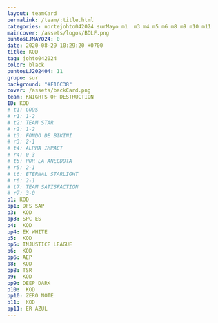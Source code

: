 ```yaml
---
layout: teamCard
permalink: /team/:title.html
categories: nortejohto042024 surMayo m1  m3 m4 m5 m6 m8 m9 m10 m11
maincover: /assets/logos/BDLF.png
puntosLJMAYO24: 0
date: 2020-08-29 10:29:20 +0700
title: KOD
tag: johto042024
color: black
puntosLJ202404: 11
grupo: sur
background: "#F16C38"
cover: /assets/backCard.png
team: KNIGHTS OF DESTRUCTION
ID: KOD
# t1: GODS
# r1: 1-2
# t2: TEAM STAR
# r2: 1-2
# t3: FONDO DE BIKINI
# r3: 2-1
# t4: ALPHA IMPACT
# r4: 0-3
# t5: POR LA ANECDOTA
# r5: 2-1
# t6: ETERNAL STARLIGHT
# r6: 2-1
# t7: TEAM SATISFACTION
# r7: 3-0
p1: KOD
pp1: DFS SAP
p3:  KOD
pp3: SPC ES
p4:  KOD
pp4: EK WHITE
p5:  KOD
pp5: INJUSTICE LEAGUE
p6:  KOD
pp6: AEP
p8:  KOD
pp8: TSR
p9:  KOD
pp9: DEEP DARK
p10:  KOD
pp10: ZERO NOTE
p11:  KOD
pp11: ER AZUL
---
```

